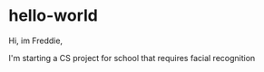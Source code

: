 # hello-world

Hi, im Freddie,

I'm starting a CS project for school that requires facial recognition
